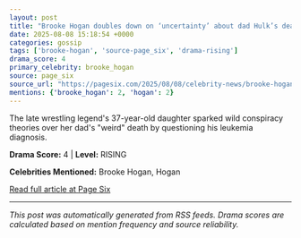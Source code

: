 ```yaml
---
layout: post
title: "Brooke Hogan doubles down on ‘uncertainty’ about dad Hulk’s death, offers to pay for autopsy"
date: 2025-08-08 15:18:54 +0000
categories: gossip
tags: ['brooke-hogan', 'source-page_six', 'drama-rising']
drama_score: 4
primary_celebrity: brooke_hogan
source: page_six
source_url: "https://pagesix.com/2025/08/08/celebrity-news/brooke-hogan-doubles-down-on-uncertainty-about-hulks-death-will-pay-for-autopsy/"
mentions: {'brooke_hogan': 2, 'hogan': 2}
---
```


The late wrestling legend's 37-year-old daughter sparked wild conspiracy theories over her dad's "weird" death by questioning his leukemia diagnosis.

**Drama Score:** 4 | **Level:** RISING

**Celebrities Mentioned:** Brooke Hogan, Hogan

[Read full article at Page Six](https://pagesix.com/2025/08/08/celebrity-news/brooke-hogan-doubles-down-on-uncertainty-about-hulks-death-will-pay-for-autopsy/)

---
*This post was automatically generated from RSS feeds. Drama scores are calculated based on mention frequency and source reliability.*
